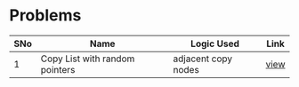 # Problems

SNo | Name | Logic Used | Link |
----|------|------------|------|
1 | Copy List with random pointers | adjacent copy nodes | [view](clone_list.cpp)